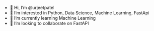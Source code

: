 - 👋 Hi, I’m @urjeetpatel
- 👀 I’m interested in Python, Data Science, Machine Learning, FastApi
- 🌱 I’m currently learning Machine Learning
- 💞️ I’m looking to collaborate on FastAPI


<!---
urjeetpatel/urjeetpatel is a ✨ special ✨ repository because its `README.md` (this file) appears on your GitHub profile.
You can click the Preview link to take a look at your changes.
--->
